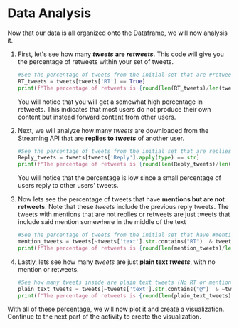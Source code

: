 # Data Analysis

Now that our data is all organized onto the Dataframe, we will now analysis it.

1. First, let's see how many _**tweets**_ **are** _**retweets**_. This code will give you the percentage of retweets within your set of tweets.

   ```python
   #See the percentage of tweets from the initial set that are #retweets:
   RT_tweets = tweets[tweets['RT'] == True]
   print(f"The percentage of retweets is {round(len(RT_tweets)/len(tweets)*100)}% of all the tweets")
   ```

   You will notice that you will get a somewhat high percentage in retweets. This indicates that most users do not produce their own content but instead forward content from other users.

2. Next, we will analyze how many _tweets_ are downloaded from the Streaming API that are **replies to** _**tweets**_ of another user.

   ```python
   #See the percentage of tweets from the initial set that are replies #to tweets of another user:
   Reply_tweets = tweets[tweets['Reply'].apply(type) == str]
   print(f"The percentage of retweets is {round(len(Reply_tweets)/len(tweets)*100)}% of all the tweets")
   ```

   You will notice that the percentage is low since a small percentage of users reply to other users' tweets.

3. Now lets see the percentage of tweets that have **mentions but are not retweets**. Note that these _tweets_ include the previous reply tweets. The tweets with mentions that are not replies or retweets are just tweets that include said mention somewhere in the middle of the text

   ```python
   #See the percentage of tweets from the initial set that have #mentions and are not retweets:
   mention_tweets = tweets[~tweets['text'].str.contains("RT")  & tweets['text'].str.contains("@")]
   print(f"The percentage of retweets is {round(len(mention_tweets)/len(tweets)*100)}% of all the tweets")
   ```

4. Lastly, lets see how many _tweets_ are just **plain text** _**tweets**_, with no mention or retweets.

   ```python
   #See how many tweets inside are plain text tweets (No RT or mention)
   plain_text_tweets = tweets[~tweets['text'].str.contains("@")  & ~tweets['text'].str.contains("RT")]
   print(f"The percentage of retweets is {round(len(plain_text_tweets)/len(tweets)*100)}% of all the tweets")
   ```

With all of these percentage, we will now plot it and create a visualization. Continue to the next part of the activity to create the visualization.

